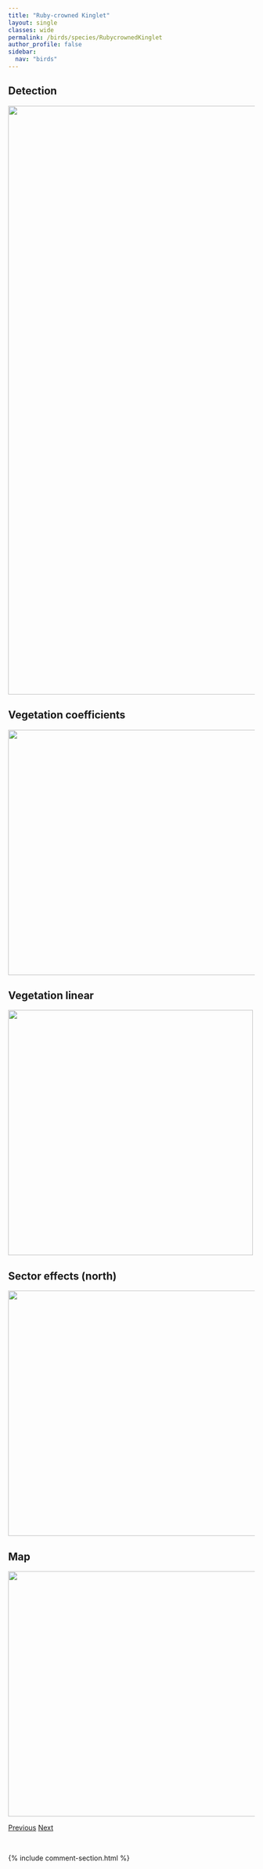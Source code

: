 ```yaml
---
title: "Ruby-crowned Kinglet"
layout: single
classes: wide
permalink: /birds/species/RubycrownedKinglet
author_profile: false
sidebar:
  nav: "birds"
---
```


<h2>Detection</h2>

<a href="https://drive.google.com/uc?export=view&id=1yMKTE-X446b6fQpqMrpncb-8Uo_LJXAy">
<img src="https://drive.google.com/uc?export=view&id=1yMKTE-X446b6fQpqMrpncb-8Uo_LJXAy" height = "1200" width = "800">
</a>

<h2>Vegetation coefficients</h2>

<a href="https://drive.google.com/uc?export=view&id=1XZc5dlPlglR6Hxx1MKhSTmv0fcUeer6N">
<img src="https://drive.google.com/uc?export=view&id=1XZc5dlPlglR6Hxx1MKhSTmv0fcUeer6N" height = "500" width = "1000">
</a>

<h2>Vegetation linear</h2>

<a href="https://drive.google.com/uc?export=view&id=1rTUD8wXBPb1e1m2ffjmpnQ1ZhAt8Ze3w">
<img src="https://drive.google.com/uc?export=view&id=1rTUD8wXBPb1e1m2ffjmpnQ1ZhAt8Ze3w" height = "500" width = "500">
</a>

<h2>Sector effects (north)</h2>

<a href="https://drive.google.com/uc?export=view&id=193lG0Cj8Bxwqs7uG3F6F14rCKZFr9xHo">
<img src="https://drive.google.com/uc?export=view&id=193lG0Cj8Bxwqs7uG3F6F14rCKZFr9xHo" height = "500" width = "1000">
</a>

<h2>Map</h2>

<a href="https://drive.google.com/uc?export=view&id=1kgr-9TM1fYfbGu4Ls04BYLCoi7r_XZP-">
<img src="https://drive.google.com/uc?export=view&id=1kgr-9TM1fYfbGu4Ls04BYLCoi7r_XZP-" height = "500" width = "1500">
</a>

<a href="/DevelopmentWebsite/birds/species/RedbreastedNuthatch" class="pagination--pager" title="Red-breasted Nuthatch">Previous</a> <a href="/DevelopmentWebsite/birds/species/RedCrossbill" class="pagination--pager" title="Red Crossbill">Next</a>

<p>&nbsp;</p>

{% include comment-section.html %}
